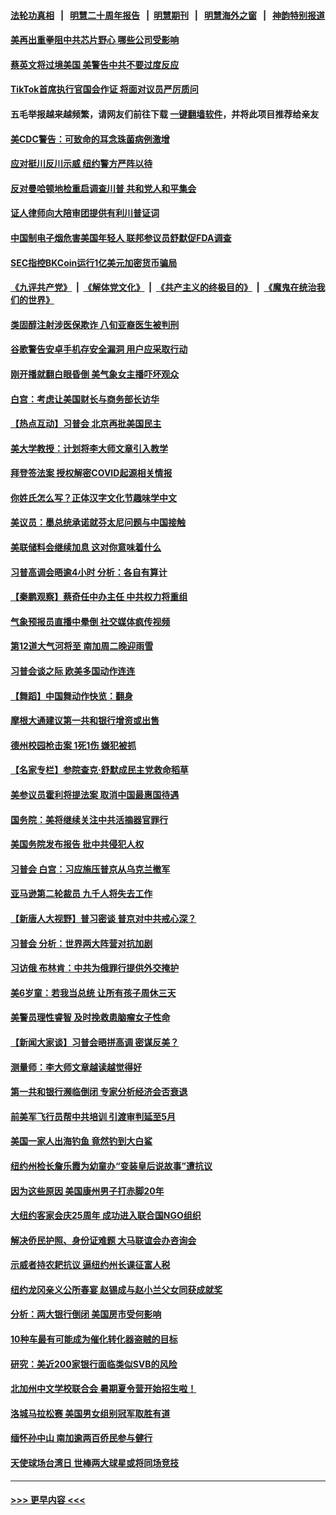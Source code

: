 #### [法轮功真相](https://github.com/gfw-breaker/truth/blob/master/README.md?t=0) &nbsp;&nbsp;|&nbsp;&nbsp; [明慧二十周年报告](https://github.com/gfw-breaker/mh-reports/blob/master/README.md?t=0) &nbsp;&nbsp;|&nbsp;&nbsp;[明慧期刊](https://github.com/gfw-breaker/mh-qikan) &nbsp;&nbsp;|&nbsp;&nbsp; [明慧海外之窗](https://github.com/gfw-breaker/mh-news/blob/master/README.md?t=0) &nbsp;&nbsp;|&nbsp;&nbsp; [神韵特别报道](https://github.com/gfw-breaker/mh-news/blob/master/shenyun.md?t=0)
#### [美再出重拳阻中共芯片野心 哪些公司受影响](../pages/nsc412/n13955288.md?t=03220043) 
#### [蔡英文将过境美国 美警告中共不要过度反应](../pages/nsc412/n13955292.md?t=03220043) 
#### [TikTok首席执行官国会作证 将面对议员严厉质问](../pages/nsc412/n13955224.md?t=03220043) 
#### 五毛举报越来越频繁，请网友们前往下载 [一键翻墙软件](https://github.com/gfw-breaker/ssr-accounts)，并将此项目推荐给亲友
#### [美CDC警告：可致命的耳念珠菌病例激增](../pages/nsc412/n13955015.md?t=03220043) 
#### [应对挺川反川示威 纽约警方严阵以待](../pages/nsc412/n13954897.md?t=03220043) 
#### [反对曼哈顿地检重启调查川普 共和党人和平集会](../pages/nsc412/n13954899.md?t=03220043) 
#### [证人律师向大陪审团提供有利川普证词](../pages/nsc412/n13954895.md?t=03220043) 
#### [中国制电子烟危害美国年轻人 联邦参议员舒默促FDA调查](../pages/nsc412/n13954856.md?t=03220043) 
#### [SEC指控BKCoin运行1亿美元加密货币骗局](../pages/nsc412/n13954846.md?t=03220043) 
#### [《九评共产党》](https://github.com/begood0513/9ping.md/blob/master/README.md) &nbsp;|&nbsp; [《解体党文化》](../../../../jtdwh.md/blob/master/README.md)  &nbsp;|&nbsp; [《共产主义的终极目的》](../../../../gczydzjmd.md/blob/master/README.md) &nbsp;|&nbsp; [《魔鬼在统治我们的世界》](../../../../mgztzwmdsj.md/blob/master/README.md) 
#### [类固醇注射涉医保欺诈 八旬亚裔医生被判刑](../pages/nsc412/n13954858.md?t=03220043) 
#### [谷歌警告安卓手机存安全漏洞 用户应采取行动](../pages/nsc412/n13954753.md?t=03220043) 
#### [刚开播就翻白眼昏倒 美气象女主播吓坏观众](../pages/nsc412/n13954825.md?t=03220043) 
#### [白宫：考虑让美国财长与商务部长访华](../pages/nsc412/n13954887.md?t=03220043) 
#### [【热点互动】习普会 北京再批美国民主](../pages/nsc412/n13954705.md?t=03220043) 
#### [美大学教授：计划将李大师文章引入教学](../pages/nsc412/n13954777.md?t=03220043) 
#### [拜登签法案 授权解密COVID起源相关情报](../pages/nsc412/n13954813.md?t=03220043) 
#### [你姓氏怎么写？正体汉字文化节趣味学中文](../pages/nsc412/n13954754.md?t=03220043) 
#### [美议员：墨总统承诺就芬太尼问题与中国接触](../pages/nsc412/n13954711.md?t=03220043) 
#### [美联储料会继续加息 这对你意味着什么](../pages/nsc412/n13954694.md?t=03220043) 
#### [习普高调会晤逾4小时 分析：各自有算计](../pages/nsc412/n13954594.md?t=03220043) 
#### [【秦鹏观察】蔡奇任中办主任 中共权力将重组](../pages/nsc412/n13954678.md?t=03220043) 
#### [气象预报员直播中晕倒 社交媒体疯传视频](../pages/nsc412/n13954712.md?t=03220043) 
#### [第12道大气河将至 南加周二晚迎雨雪](../pages/nsc412/n13954709.md?t=03220043) 
#### [习普会谈之际 欧美多国动作连连](../pages/nsc412/n13954654.md?t=03220043) 
#### [【舞蹈】中国舞动作快览：翻身](../pages/nsc412/n13954598.md?t=03220043) 
#### [摩根大通建议第一共和银行增资或出售](../pages/nsc412/n13954687.md?t=03220043) 
#### [德州校园枪击案 1死1伤 嫌犯被抓](../pages/nsc412/n13954701.md?t=03220043) 
#### [【名家专栏】参院查克‧舒默成民主党救命稻草](../pages/nsc412/n13954326.md?t=03220043) 
#### [美参议员霍利将提法案 取消中国最惠国待遇](../pages/nsc412/n13954644.md?t=03220043) 
#### [国务院：美将继续关注中共活摘器官罪行](../pages/nsc412/n13954656.md?t=03220043) 
#### [美国务院发布报告 批中共侵犯人权](../pages/nsc412/n13954646.md?t=03220043) 
#### [习普会 白宫：习应施压普京从乌克兰撤军](../pages/nsc412/n13954585.md?t=03220043) 
#### [亚马逊第二轮裁员 九千人将失去工作](../pages/nsc412/n13954617.md?t=03220043) 
#### [【新唐人大视野】普习密谈 普京对中共戒心深？](../pages/nsc412/n13954571.md?t=03220043) 
#### [习普会 分析：世界两大阵营对抗加剧](../pages/nsc412/n13954620.md?t=03220043) 
#### [习访俄 布林肯：中共为俄罪行提供外交掩护](../pages/nsc412/n13954596.md?t=03220043) 
#### [美6岁童：若我当总统 让所有孩子周休三天](../pages/nsc412/n13954398.md?t=03220043) 
#### [美警员理性睿智 及时挽救患脑瘤女子性命](../pages/nsc412/n13954261.md?t=03220043) 
#### [【新闻大家谈】习普会晤拼高调 密谋反美？](../pages/nsc412/n13954545.md?t=03220043) 
#### [测量师：李大师文章越读越觉得好](../pages/nsc412/n13953928.md?t=03220043) 
#### [第一共和银行濒临倒闭 专家分析经济会否衰退](../pages/nsc412/n13954243.md?t=03220043) 
#### [前美军飞行员帮中共培训 引渡审判延至5月](../pages/nsc412/n13953898.md?t=03220043) 
#### [美国一家人出海钓鱼 竟然钓到大白鲨](../pages/nsc412/n13954134.md?t=03220043) 
#### [纽约州检长詹乐霞为幼童办“变装皇后说故事”遭抗议](../pages/nsc412/n13954219.md?t=03220043) 
#### [因为这些原因 美国康州男子打赤脚20年](../pages/nsc412/n13953405.md?t=03220043) 
#### [大纽约客家会庆25周年 成功进入联合国NGO组织](../pages/nsc412/n13954185.md?t=03220043) 
#### [解决侨民护照、身份证难题 大马联谊会办咨询会](../pages/nsc412/n13953984.md?t=03220043) 
#### [示威者持农耙抗议 逼纽约州长课征富人税](../pages/nsc412/n13954192.md?t=03220043) 
#### [纽约龙冈亲义公所春宴 赵锡成与赵小兰父女同获成就奖](../pages/nsc412/n13954174.md?t=03220043) 
#### [分析：两大银行倒闭 美国房市受何影响](../pages/nsc412/n13954244.md?t=03220043) 
#### [10种车最有可能成为催化转化器盗贼的目标](../pages/nsc412/n13954268.md?t=03220043) 
#### [研究：美近200家银行面临类似SVB的风险](../pages/nsc412/n13954169.md?t=03220043) 
#### [北加州中文学校联合会  暑期夏令营开始招生啦！](../pages/nsc412/n13954255.md?t=03220043) 
#### [洛城马拉松赛 美国男女组别冠军取胜有道](../pages/nsc412/n13954226.md?t=03220043) 
#### [缅怀孙中山 南加逾两百侨民参与健行](../pages/nsc412/n13954196.md?t=03220043) 
#### [天使球场台湾日 世棒两大球星或将同场竞技](../pages/nsc412/n13954158.md?t=03220043) 

----
#### [ >>> 更早内容 <<< ](../indexes/nsc412-earlier.md)
